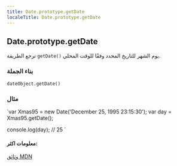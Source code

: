 ```yaml
---
title: Date.prototype.getDate
localeTitle: Date.prototype.getDate
---
```

## Date.prototype.getDate

ترجع الطريقة `getDate()` يوم الشهر للتاريخ المحدد وفقًا للوقت المحلي.

### بناء الجملة

 `dateObject.getDate() 
` 

### مثال

 `var Xmas95 = new Date('December 25, 1995 23:15:30'); 
 var day = Xmas95.getDate(); 
 
 console.log(day); // 25 
` 

#### معلومات اكثر:

[وثائق MDN](https://developer.mozilla.org/en-US/docs/Web/JavaScript/Reference/Global_Objects/Date/getDate)